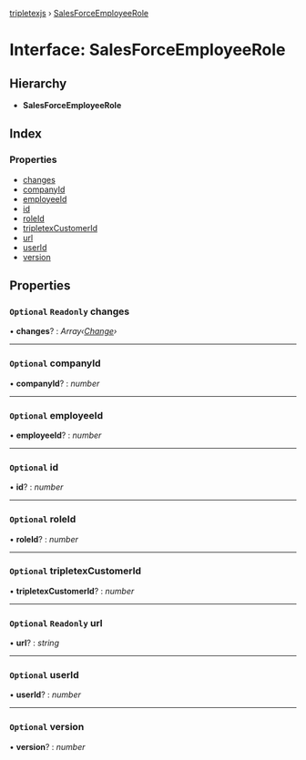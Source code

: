[tripletexjs](../README.md) › [SalesForceEmployeeRole](salesforceemployeerole.md)

# Interface: SalesForceEmployeeRole

## Hierarchy

* **SalesForceEmployeeRole**

## Index

### Properties

* [changes](salesforceemployeerole.md#optional-readonly-changes)
* [companyId](salesforceemployeerole.md#optional-companyid)
* [employeeId](salesforceemployeerole.md#optional-employeeid)
* [id](salesforceemployeerole.md#optional-id)
* [roleId](salesforceemployeerole.md#optional-roleid)
* [tripletexCustomerId](salesforceemployeerole.md#optional-tripletexcustomerid)
* [url](salesforceemployeerole.md#optional-readonly-url)
* [userId](salesforceemployeerole.md#optional-userid)
* [version](salesforceemployeerole.md#optional-version)

## Properties

### `Optional` `Readonly` changes

• **changes**? : *Array‹[Change](../modules/change.md)›*

___

### `Optional` companyId

• **companyId**? : *number*

___

### `Optional` employeeId

• **employeeId**? : *number*

___

### `Optional` id

• **id**? : *number*

___

### `Optional` roleId

• **roleId**? : *number*

___

### `Optional` tripletexCustomerId

• **tripletexCustomerId**? : *number*

___

### `Optional` `Readonly` url

• **url**? : *string*

___

### `Optional` userId

• **userId**? : *number*

___

### `Optional` version

• **version**? : *number*
